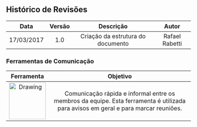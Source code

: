 ## Histórico de Revisões

| Data | Versão | Descrição | Autor |
|:----:|:------:|:---------:|:-----:|
|17/03/2017|1.0|Criação da estrutura do documento|Rafael Rabetti|

### Ferramentas de Comunicação

|**Ferramenta**|**Objetivo**|
|:------------:|:----------:|
|<img src="//imgur.com/isKpHKx" alt="Drawing" style="width: 100px;"/>| Comunicação rápida e informal entre os membros da equipe. Esta ferramenta é utilizada para avisos em geral e para marcar reuniões.|